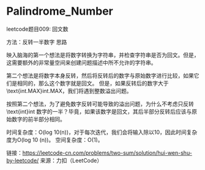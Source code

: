 # Palindrome_Number
leetcode题目009: 回文数

方法：反转一半数字
思路

映入脑海的第一个想法是将数字转换为字符串，并检查字符串是否为回文。但是，这需要额外的非常量空间来创建问题描述中所不允许的字符串。

第二个想法是将数字本身反转，然后将反转后的数字与原始数字进行比较，如果它们是相同的，那么这个数字就是回文。 但是，如果反转后的数字大于 \text{int.MAX}int.MAX，我们将遇到整数溢出问题。

按照第二个想法，为了避免数字反转可能导致的溢出问题，为什么不考虑只反转 \text{int}int 数字的一半？毕竟，如果该数字是回文，其后半部分反转后应该与原始数字的前半部分相同。

时间复杂度：O(log 10​	(n))，对于每次迭代，我们会将输入除以10，因此时间复杂度为O(log 10​	(n))。
空间复杂度：O(1)。

链接：https://leetcode-cn.com/problems/two-sum/solution/hui-wen-shu-by-leetcode/
来源：力扣（LeetCode）
